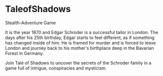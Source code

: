 # TaleofShadows

Stealth-Adventure Game

 It is the year 1870 and Edgar Schroder is a successful tailor in London. The days after his 25th birthday, Edgar starts to feel different, as if something has changed inside of him. He is framed for murder and is forced to leave London and journey back to his mother's birthplace deep in the Bavarian Forest in Germany.
 
 Join Tale of Shadows to uncover the secrets of the Schroder family in a game full of intrigue, conspiracies and mysticism.

